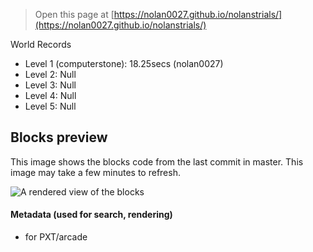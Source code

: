 
> Open this page at [https://nolan0027.github.io/nolanstrials/](https://nolan0027.github.io/nolanstrials/)

World Records
- Level 1 (computerstone): 18.25secs (nolan0027)
- Level 2: Null
- Level 3: Null
- Level 4: Null
- Level 5: Null

## Blocks preview

This image shows the blocks code from the last commit in master.
This image may take a few minutes to refresh.

![A rendered view of the blocks](https://github.com/nolan0027/nolanstrials/raw/master/.github/makecode/blocks.png)

#### Metadata (used for search, rendering)

* for PXT/arcade
<script src="https://makecode.com/gh-pages-embed.js"></script><script>makeCodeRender("{{ site.makecode.home_url }}", "{{ site.github.owner_name }}/{{ site.github.repository_name }}");</script>
